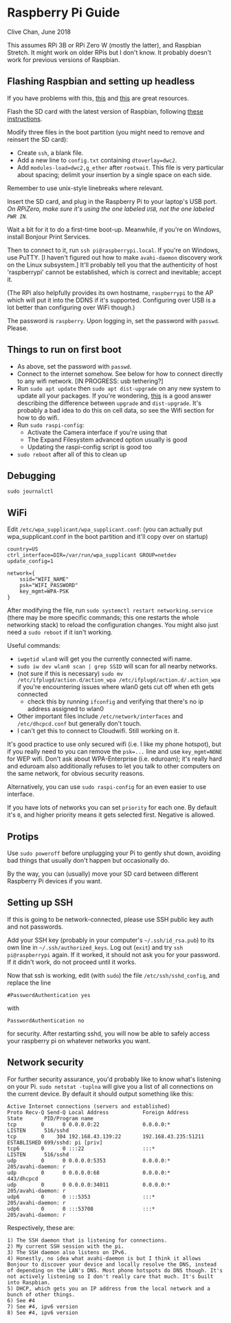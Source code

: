 # Raspberry Pi Guide

Clive Chan, June 2018

This assumes RPi 3B or RPi Zero W (mostly the latter), and Raspbian Stretch.
It might work on older RPis but I don't know. It probably doesn't work for previous versions of Raspbian.

## Flashing Raspbian and setting up headless
If you have problems with this, [this](https://gist.github.com/gbaman/975e2db164b3ca2b51ae11e45e8fd40a)
and [this](https://cdn-learn.adafruit.com/downloads/pdf/turning-your-raspberry-pi-zero-into-a-usb-gadget.pdf)
are great resources.

Flash the SD card with the latest version of Raspbian, following [these instructions](https://www.raspberrypi.org/documentation/installation/installing-images/).

Modify three files in the boot partition (you might need to remove and reinsert the SD card):

- Create `ssh`, a blank file.
- Add a new line to `config.txt` containing `dtoverlay=dwc2`.
- Add `modules-load=dwc2,g_ether` after `rootwait`. This file is very particular about spacing; delimit your insertion by a single space on each side.

Remember to use unix-style linebreaks where relevant.

Insert the SD card, and plug in the Raspberry Pi to your laptop's USB port. *On RPiZero, make sure it's using the one labeled `USB`, not the one labeled `PWR IN`.*

Wait a bit for it to do a first-time boot-up. Meanwhile, if you're on Windows, install Bonjour Print Services.

Then to connect to it, run `ssh pi@raspberrypi.local`. If you're on Windows, use PuTTY.
[I haven't figured out how to make `avahi-daemon` discovery work on the Linux subsystem.]
It'll probably tell you that the authenticity of host 'raspberrypi' cannot be established, which is correct and inevitable; accept it.

(The RPi also helpfully provides its own hostname, `raspberrypi` to the AP which will put it into the DDNS if it's supported. Configuring over USB is a lot better than configuring over WiFi though.)

The password is `raspberry`. Upon logging in, set the password with `passwd`. Please.

## Things to run on first boot

- As above, set the password with `passwd`.
- Connect to the internet somehow. See below for how to connect directly to any wifi network. [IN PROGRESS: usb tethering?]
- Run `sudo apt update` then `sudo apt dist-upgrade` on any new system to update all your packages. If you're wondering, [this](https://askubuntu.com/a/226213) is a good answer describing the difference between `upgrade` and `dist-upgrade`. It's probably a bad idea to do this on cell data, so see the Wifi section for how to do wifi.
- Run `sudo raspi-config`:
  - Activate the Camera interface if you're using that
  - The Expand Filesystem advanced option usually is good
  - Updating the raspi-config script is good too
- `sudo reboot` after all of this to clean up

## Debugging

`sudo journalctl`

## WiFi

Edit `/etc/wpa_supplicant/wpa_supplicant.conf`: (you can actually put wpa_supplicant.conf in the boot partition and it'll copy over on startup)

```
country=US
ctrl_interface=DIR=/var/run/wpa_supplicant GROUP=netdev
update_config=1

network={
    ssid="WIFI_NAME"
    psk="WIFI_PASSWORD"
    key_mgmt=WPA-PSK
}
```

After modifying the file, run `sudo systemctl restart networking.service`
(there may be more specific commands; this one restarts the whole networking stack)
to reload the configuration changes. You might also just need a `sudo reboot` if it isn't working.

Useful commands:
- `iwgetid wlan0` will get you the currently connected wifi name.
- `sudo iw dev wlan0 scan | grep SSID` will scan for all nearby networks.
- (not sure if this is necessary) `sudo mv /etc/ifplugd/action.d/action_wpa /etc/ifplugd/action.d/.action_wpa` if you're encountering issues where wlan0 gets cut off when eth gets connected
  - check this by running `ifconfig` and verifying that there's no ip address assigned to wlan0
- Other important files include `/etc/network/interfaces` and `/etc/dhcpcd.conf` but generally don't touch.
- I can't get this to connect to Cloudwifi. Still working on it.

It's good practice to use only secured wifi (i.e. I like my phone hotspot), but if you really need to you can remove the `psk=...` line and use `key_mgmt=NONE` for WEP wifi. Don't ask about WPA-Enterprise (i.e. eduroam); it's really hard and eduroam also additionally refuses to let you talk to other computers on the same network, for obvious security reasons.

Alternatively, you can use `sudo raspi-config` for an even easier to use interface.

If you have lots of networks you can set `priority` for each one. By default it's `0`, and higher priority means it gets selected first. Negative is allowed.

## Protips

Use `sudo poweroff` before unplugging your Pi to gently shut down, avoiding bad things that usually don't happen but occasionally do.

By the way, you can (usually) move your SD card between different Raspberry Pi devices if you want.

## Setting up SSH

If this is going to be network-connected, please use SSH public key auth and not passwords.

Add your SSH key (probably in your computer's `~/.ssh/id_rsa.pub`) to its own line in `~/.ssh/authorized_keys`. Log out (`exit`) and try `ssh pi@raspberrypi` again. If it worked, it should not ask you for your password. If it didn't work, do not proceed until it works.

Now that ssh is working, edit (with `sudo`) the file `/etc/ssh/sshd_config`, and replace the line

```
#PasswordAuthentication yes
```

with

```
PasswordAuthentication no
```

for security. After restarting sshd, you will now be able to safely access your raspberry pi on whatever networks you want.

## Network security

For further security assurance, you'd probably like to know what's listening on your Pi. `sudo netstat -tuplna` will give you a list of all connections on the current device. By default it should output something like this:

```
Active Internet connections (servers and established)
Proto Recv-Q Send-Q Local Address           Foreign Address         State       PID/Program name
tcp        0      0 0.0.0.0:22              0.0.0.0:*               LISTEN      516/sshd
tcp        0    304 192.168.43.139:22       192.168.43.235:51211    ESTABLISHED 699/sshd: pi [priv]
tcp6       0      0 :::22                   :::*                    LISTEN      516/sshd
udp        0      0 0.0.0.0:5353            0.0.0.0:*                           205/avahi-daemon: r
udp        0      0 0.0.0.0:68              0.0.0.0:*                           443/dhcpcd
udp        0      0 0.0.0.0:34011           0.0.0.0:*                           205/avahi-daemon: r
udp6       0      0 :::5353                 :::*                                205/avahi-daemon: r
udp6       0      0 :::53708                :::*                                205/avahi-daemon: r
```

Respectively, these are:

```
1) The SSH daemon that is listening for connections.
2) My current SSH session with the pi.
3) The SSH daemon also listens on IPv6.
4) Honestly, no idea what avahi-daemon is but I think it allows Bonjour to discover your device and locally resolve the DNS, instead of depending on the LAN's DNS. Most phone hotspots do DNS though. It's not actively listening so I don't really care that much. It's built into Raspbian.
5) DHCP, which gets you an IP address from the local network and a bunch of other things.
6) See #4
7) See #4, ipv6 version
8) See #4, ipv6 version
```
